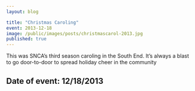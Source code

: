 ```yaml
---
layout: blog

title: "Christmas Caroling"
event: 2013-12-18
image: /public/images/posts/christmascarol-2013.jpg
published: true
---
```


This was SNCA’s third season caroling in the South End.  It’s always a blast to go door-to-door to spread holiday cheer in the community

## Date of event: 12/18/2013
